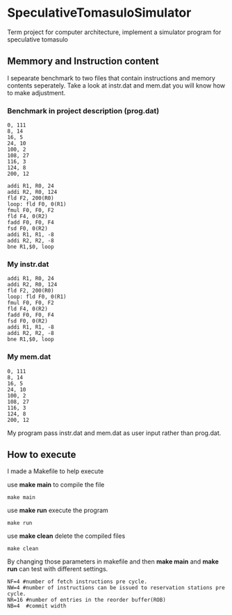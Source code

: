 # SpeculativeTomasuloSimulator

Term project for computer architecture, implement a simulator program for speculative tomasulo

## Memmory and Instruction content

I sepearate benchmark to two files that contain instructions and memory contents seperately. Take a look at instr.dat and mem.dat you will know how to make adjustment.

### Benchmark in project description (prog.dat)

```
0, 111
8, 14
16, 5
24, 10
100, 2
108, 27
116, 3
124, 8
200, 12

addi R1, R0, 24
addi R2, R0, 124
fld F2, 200(R0)
loop: fld F0, 0(R1)
fmul F0, F0, F2
fld F4, 0(R2)
fadd F0, F0, F4
fsd F0, 0(R2)
addi R1, R1, -8
addi R2, R2, -8
bne R1,$0, loop
```

### My instr.dat

```
addi R1, R0, 24
addi R2, R0, 124
fld F2, 200(R0)
loop: fld F0, 0(R1)
fmul F0, F0, F2
fld F4, 0(R2)
fadd F0, F0, F4
fsd F0, 0(R2)
addi R1, R1, -8
addi R2, R2, -8
bne R1,$0, loop
```

### My mem.dat

```
0, 111
8, 14
16, 5
24, 10
100, 2
108, 27
116, 3
124, 8
200, 12
```

My program pass instr.dat and mem.dat as user input rather than prog.dat.

## How to execute

I made a Makefile to help execute

use **make main** to compile the file

```
make main
```

use **make run** execute the program

```
make run
```

use **make clean** delete the compiled files

```
make clean
```

By changing those parameters in makefile and then **make main** and **make run** can test with different settings.

```
NF=4 #number of fetch instructions pre cycle.
NW=4 #number of instructions can be issued to reservation stations pre cycle.
NR=16 #number of entries in the reorder buffer(ROB)
NB=4  #commit width
```
